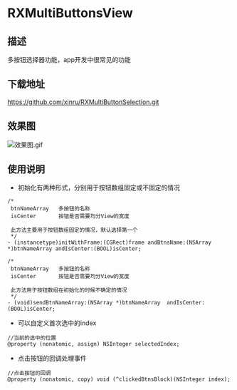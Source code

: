 # RXMultiButtonsView

## 描述
多按钮选择器功能，app开发中很常见的功能

## 下载地址
https://github.com/xinru/RXMultiButtonSelection.git

## 效果图
![效果图.gif](https://upload-images.jianshu.io/upload_images/6207663-9b682243090aa005.gif?imageMogr2/auto-orient/strip)

## 使用说明
- 初始化有两种形式，分别用于按钮数组固定或不固定的情况
```
/*
 btnNameArray   多按钮的名称
 isCenter       按钮是否需要均分View的宽度
 
 此方法主要用于按钮数组固定的情况，默认选择第一个
 */
- (instancetype)initWithFrame:(CGRect)frame andBtnsName:(NSArray *)btnNameArray andIsCenter:(BOOL)isCenter;
```

```
/*
 btnNameArray   多按钮的名称
 isCenter       按钮是否需要均分View的宽度
 
 此方法用于按钮数组在初始化的时候不确定的情况
 */
- (void)sendBtnNameArray:(NSArray *)btnNameArray  andIsCenter:(BOOL)isCenter;
```

- 可以自定义首次选中的index

```
//当前的选中的位置
@property (nonatomic, assign) NSInteger selectedIndex;
```

- 点击按钮的回调处理事件
```
//点击按钮的回调
@property (nonatomic, copy) void (^clickedBtnsBlock)(NSInteger index);
```
